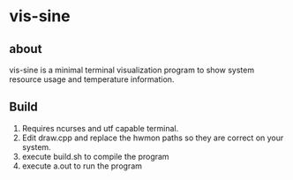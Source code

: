 # vis-sine
## about
vis-sine is a minimal terminal visualization program to show system resource usage and temperature information.
## Build
1. Requires ncurses and utf capable terminal.
2. Edit draw.cpp and replace the hwmon paths so they are correct on your system. 
3. execute build.sh to compile the program
4. execute a.out to run the program
